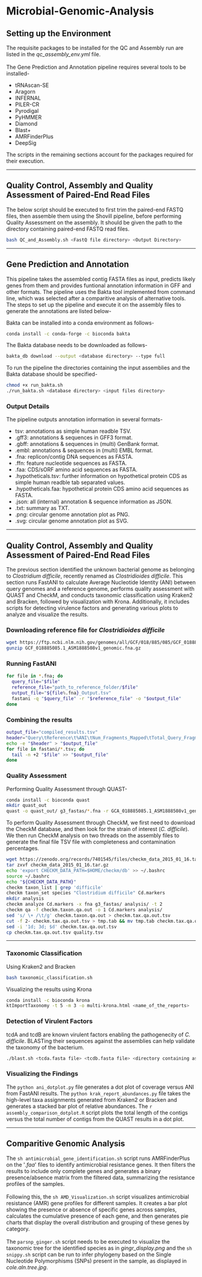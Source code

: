 # Microbial-Genomic-Analysis

## Setting up the Environment
The requisite packages to be installed for the QC and Assembly run are listed in the *qc_assembly_env.yml* file.
<br><br>
The Gene Prediction and Annotation pipeline requires several tools to be installed-
- tRNAscan-SE
- Aragorn
- INFERNAL
- PILER-CR
- Pyrodigal
- PyHMMER
- Diamond
- Blast+
- AMRFinderPlus
- DeepSig

The scripts in the remaining sections account for the packages required for their execution.

---
## Quality Control, Assembly and Quality Assessment of Paired-End Read Files
The below script should be executed to first trim the paired-end FASTQ files, then assemble them using the Shovill pipeline, before performing Quality Assessment on the assembly. It should be given the path to the directory containing paired-end FASTQ read files.
```sh
bash QC_and_Assembly.sh <FastQ file directory> <Output Directory>
```
---


## Gene Prediction and Annotation
This pipeline takes the assembled contig FASTA files as input, predicts likely genes from them and provides funtional annotation information in GFF and other formats. The pipeline uses the Bakta tool implemented from command line, which was selected after a comparitive analysis of alternative tools. The steps to set up the pipeline and execute it on the assembly files to generate the annotations are listed below-

Bakta can be installed into a conda environment as follows-
```sh
conda install -c conda-forge -c bioconda bakta
```
The Bakta database needs to be downloaded as follows-
```sh
bakta_db download --output <database directory> --type full
```
To run the pipeline the directories containing the input assemblies and the Bakta database should be specified-
```sh
chmod +x run_bakta.sh
./run_bakta.sh <database directory> <input files directory>
```
### Output Details
The pipeline outputs annotation information in several formats-
- tsv: annotations as simple human readble TSV.
- .gff3: annotations & sequences in GFF3 format.
- .gbff: annotations & sequences in (multi) GenBank format.
- .embl: annotations & sequences in (multi) EMBL format.
- .fna: replicon/contig DNA sequences as FASTA.
- .ffn: feature nucleotide sequences as FASTA.
- .faa: CDS/sORF amino acid sequences as FASTA.
- .hypotheticals.tsv: further information on hypothetical protein CDS as simple human readble tab separated values.
- .hypotheticals.faa: hypothetical protein CDS amino acid sequences as FASTA.
- .json: all (internal) annotation & sequence information as JSON.
- .txt: summary as TXT.
- .png: circular genome annotation plot as PNG.
- .svg: circular genome annotation plot as SVG.
---

## Quality Control, Assembly and Quality Assessment of Paired-End Read Files
The previous section identified the unknown bacterial genome as belonging to *Clostridium difficile*, recently renamed as *Clostridioides difficile*. This section runs FastANI to calculate Average Nucleotide Identity (ANI) between query genomes and a reference genome, performs quality assessment with QUAST and CheckM, and conducts taxonomic classification using Kraken2 and Bracken, followed by visualization with Krona. Additionally, it includes scripts for detecting virulence factors and generating various plots to analyze and visualize the results.
### Downloading reference file for *Clostridioides difficile*
```sh
wget https://ftp.ncbi.nlm.nih.gov/genomes/all/GCF/018/885/085/GCF_018885085.1_ASM1888508v1/GCF_018885085.1_ASM1888508v1_genomic.fna.gz
gunzip GCF_018885085.1_ASM1888508v1_genomic.fna.gz
```
### Running FastANI
```sh
for file in *.fna; do
  query_file="$file"
  reference_file="path_to_reference_folder/$file" 
  output_file="${file%.fna}_Output.tsv"
  fastani -q "$query_file" -r "$reference_file" -o "$output_file"
done
```
### Combining the results
```sh
output_file="compiled_results.tsv"
header="Query\tReference\t%ANI\tNum_Fragments_Mapped\tTotal_Query_Fragments"
echo -e "$header" > "$output_file"
for file in fastani/*.tsv; do 
  tail -n +2 "$file" >> "$output_file"
done
```
### Quality Assessment
Performing Quality Assessment through QUAST-
```sh
conda install -c bioconda quast
mkdir quast_out
quast -o quast_out/ g3_fastas/*.fna -r GCA_018885085.1_ASM1888508v1_genomic.fna
```
To perform Quality Assessment through CheckM, we first need to download the CheckM database, and then look for the strain of interest (*C. difficile*). We then run CheckM analysis on two threads on the assembly files to generate the final file TSV file with completeness and contamination percentages.
```sh
wget https://zenodo.org/records/7401545/files/checkm_data_2015_01_16.tar.gz
tar zxvf checkm_data_2015_01_16.tar.gz
echo 'export CHECKM_DATA_PATH=$HOME/checkm/db' >> ~/.bashrc
source ~/.bashrc
echo "${CHECKM_DATA_PATH}"
checkm taxon_list | grep 'difficile'
checkm taxon_set species "Clostridium difficile" Cd.markers
mkdir analysis
checkm analyze Cd.markers -x fna g3_fastas/ analysis/ -t 2
checkm qa -f checkm.taxon.qa.out -o 1 Cd.markers analysis/
sed 's/ \+ /\t/g' checkm.taxon.qa.out > checkm.tax.qa.out.tsv
cut -f 2- checkm.tax.qa.out.tsv > tmp.tab && mv tmp.tab checkm.tax.qa.out.tsv
sed -i '1d; 3d; $d' checkm.tax.qa.out.tsv
cp checkm.tax.qa.out.tsv quality.tsv
```
---

### Taxonomic Classification
Using Kraken2 and Bracken
```sh
bash taxonomic_classification.sh
```
Visualizing the results using Krona
```sh
conda install -c bioconda krona
ktImportTaxonomy -t 5 -m 3 -o multi-krona.html <name_of_the_reports>
```
### Detection of Virulent Factors
tcdA and tcdB are known virulent factors enabling the pathogenecity of *C. difficile*. BLASTing their sequences against the assemblies can help validate the taxonomy of the bacterium.
```sh
./blast.sh <tcda.fasta file> <tcdb.fasta file> <directory containing assemblies
```
### Visualizing the Findings
The ```python ani_dotplot.py``` file generates a dot plot of coverage versus ANI from FastANI results. 
The ```python krak_report_abundances.py``` file takes the high-level taxa assignments generated from Kraken2 or Bracken and generates a stacked bar plot of relative abundances.
The ```r assembly_comparison_dotplot.R``` script plots the total length of the contigs versus the total number of contigs from the QUAST results in a dot plot.

---

## Comparitive Genomic Analysis
The ```sh antimicrobial_gene_identification.sh``` script runs AMRFinderPlus on the '*.faa*' files to identify antimicrobial resistance genes. It then filters the results to include only complete genes and generates a binary presence/absence matrix from the filtered data, summarizing the resistance profiles of the samples.<br><br>
Following this, the ```sh AMD_Visualization.sh``` script visualizes antimicrobial resistance (AMR) gene profiles for different samples. It creates a bar plot showing the presence or absence of specific genes across samples, calculates the cumulative presence of each gene, and then generates pie charts that display the overall distribution and grouping of these genes by category.<br><br>
The ```parsnp_ginger.sh``` script needs to be executed to visualize the taxonomic tree for the identified species as in *gingr_display.png* and the ```sh snippy.sh``` script can be run to infer phylogeny based on the Single Nucleotide Polymorphisms (SNPs) present in the sample, as displayed in *cole.aln.tree.jpg*.
